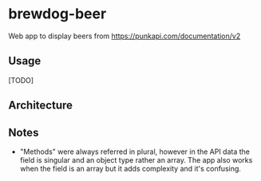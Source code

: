 # brewdog-beer

Web app to display beers from https://punkapi.com/documentation/v2

## Usage

[TODO]

## Architecture

## Notes

- "Methods" were always referred in plural, however in the API data the field is singular and an object type rather an array. The app also works when the field is an array but it adds complexity and it's confusing.
